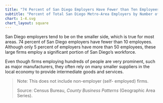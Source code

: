 ```yaml
---
title: "74 Percent of San Diego Employers Have Fewer than Ten Employees"
subtitle: "Percent of Total San Diego Metro-Area Employers by Number of Employees (2013)"
chart: 1-4.svg
chart_layout: square
---
```

San Diego employers tend to be on the smaller side, which is true for most areas. 74 percent of San Diego employers have fewer than 10 employees. Although only 5 percent of employers have more than 50 employees, these large firms employ a significant portion of San Diego’s workforce.

Even though firms employing hundreds of people are very prominent, such as major manufacturers, they often rely on many smaller suppliers in the local economy to provide intermediate goods and services.

> Note: This does not include non-employer (self- employed) firms.
>
> Source: Census Bureau, *County Business Patterns* (Geographic Area Series).
